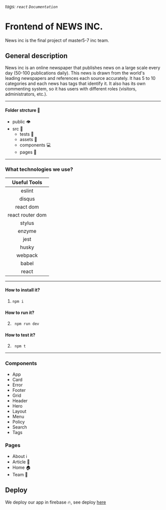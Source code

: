 ###### tags: `react` `Documentation`
# Frontend of NEWS INC.
News inc is the final project of master5-7 inc team.

## General description
News inc is an online newspaper that publishes news on a large scale every day (50-100 publications daily). This news is drawn from the world's leading newspapers and references each source accurately. It has 5 to 10 categories and each news has tags that identify it. It also has its own commenting system, so it has users with different roles (visitors, administrators, etc.).

---
#### Folder strcture :construction: 
- public :eye: 
- src :file_folder: 
  - tests :arrows_counterclockwise: 
  - assets :baggage_claim: 
  - components :computer: 
  - pages :page_facing_up: 
--- 
### What technologies we use?


|   Useful Tools   |
|:----------------:|
|      eslint      |
|      disqus      |
|    react dom     |
| react router dom |
|      stylus      |
|      enzyme      |
|       jest       |
|      husky       |
|     webpack      |
|      babel       |
|      react       |

--- 
#### How to install it?
1. ``` npm i ```
#### How to run it?
2. ``` npm run dev```
#### How to test it?
2. ``` npm t```

--- 
### Components
- App
- Card
- Error
- Footer
- Grid
- Header
- Hero
- Layout
- Menu
- Policy
- Search
- Tags

### Pages
- About :information_source: 
- Article :art: 
- Home :house: 
- Team :100: 

## Deploy 
We deploy our app in firebase :fire:, see deploy [here](https://news-inc.web.app/#/)